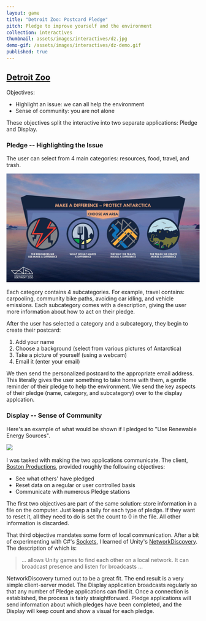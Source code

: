 ```yaml
---
layout: game
title: "Detroit Zoo: Postcard Pledge"
pitch: Pledge to improve yourself and the environment
collection: interactives
thumbnail: assets/images/interactives/dz.jpg
demo-gif: /assets/images/interactives/dz-demo.gif
published: true
--- 
```

## [Detroit Zoo](https://detroitzoo.org/)

Objectives:
- Highlight an issue: we can all help the environment
- Sense of community: you are not alone

These objectives split the interactive into two separate applications: Pledge and Display.

### Pledge -- Highlighting the Issue
The user can select from 4 main categories: resources, food, travel, and trash.
<div class="aspectratio">
<img src="/assets/images/interactives/dz.jpg" class="demo-gif">
</div>

Each category contains 4 subcategories. For example, travel contains: carpooling, community bike paths, avoiding car idling, and vehicle emissions. Each subcategory comes with a description, giving the user more information about how to act on their pledge.

After the user has selected a category and a subcategory, they begin to create their postcard:
1. Add your name
2. Choose a background (select from various pictures of Antarctica)
3. Take a picture of yourself (using a webcam)
4. Email it (enter your email)

We then send the personalized postcard to the appropriate email address. This literally gives the user something to take home with them, a gentle reminder of their pledge to help the environment. We send the key aspects of their pledge (name, category, and subcategory) over to the display applcation.

### Display -- Sense of Community
Here's an example of what would be shown if I pledged to "Use Renewable Energy Sources".
<div class="aspectratio">
<img src="/assets/images/interactives/dz-monitor.gif" class="demo-gif">
</div>

I was tasked with making the two applications communicate. The client, [Boston Productions](http://www.bostonproductions.com/), provided roughly the following objectives:
- See what others' have pledged
- Reset data on a regular or user controlled basis
- Communicate with numerous Pledge stations

The first two objectives are part of the same solution: store information in a file on the computer. Just keep a tally for each type of pledge. If they want to reset it, all they need to do is set the count to 0 in the file. All other information is discarded.

That third objective mandates some form of local communication. After a bit of experimenting with C#'s [Sockets](https://msdn.microsoft.com/en-us/library/system.net.sockets.socket(v=vs.110).aspx), I learned of Unity's [NetworkDiscovery](https://docs.unity3d.com/ScriptReference/Networking.NetworkDiscovery.html). The description of which is:

> ... allows Unity games to find each other on a local network. It can broadcast presence and listen for broadcasts ...

NetworkDiscovery turned out to be a great fit. The end result is a very simple client-server model. The Display application broadcasts regularly so that any number of Pledge applications can find it. Once a connection is established, the process is fairly straightforward. Pledge applications will send information about which pledges have been completed, and the Display will keep count and show a visual for each pledge.